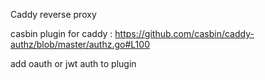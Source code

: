
Caddy reverse proxy


casbin plugin for caddy :
https://github.com/casbin/caddy-authz/blob/master/authz.go#L100

add oauth or jwt auth to plugin
